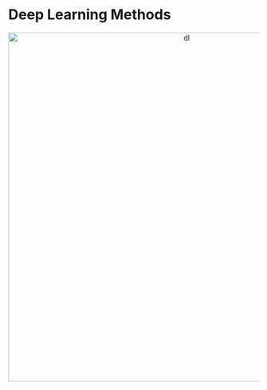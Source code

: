 # Deep Learning Methods

<div align="center">
    <img src="../../../_static/images/dl/seg_methods_dl.png" alt="dl" width="700">
</div>